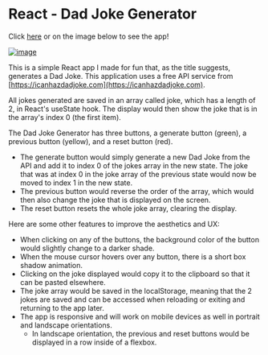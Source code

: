 # React - Dad Joke Generator

Click [here](https://edmond-luu.github.io/dad-joke) or on the image below to see the app!

[![image](https://user-images.githubusercontent.com/26613209/193890119-79afded5-1727-4b4d-b187-d41e16dbda79.png)](https://edmond-luu.github.io/dad-joke)

This is a simple React app I made for fun that, as the title suggests, generates a Dad Joke. This application uses a free API service from [https://icanhazdadjoke.com](https://icanhazdadjoke.com).

All jokes generated are saved in an array called joke, which has a length of 2, in React's useState hook. The display would then show the joke that is in the array's  index 0 (the first item).

The Dad Joke Generator has three buttons, a generate button (green), a previous button (yellow), and a reset button (red).
* The generate button would simply generate a new Dad Joke from the API and add it to index 0 of the jokes array in the new state. The joke that was at index 0 in the joke array of the previous state would now be moved to index 1 in the new state.
* The previous button would reverse the order of the array, which would then also change the joke that is displayed on the screen.
* The reset button resets the whole joke array, clearing the display.

Here are some other features to improve the aesthetics and UX:
* When clicking on any of the buttons, the background color of the button would slightly change to a darker shade.
* When the mouse cursor hovers over any button, there is a short box shadow animation.
* Clicking on the joke displayed would copy it to the clipboard so that it can be pasted elsewhere.
* The joke array would be saved in the localStorage, meaning that the 2 jokes are saved and can be accessed when reloading or exiting and returning to the app later.
* The app is responsive and will work on mobile devices as well in portrait and landscape orientations.
  * In landscape orientation, the previous and reset buttons would be displayed in a row inside of a flexbox.
